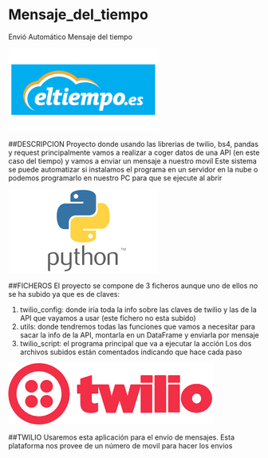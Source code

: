 # Mensaje_del_tiempo
Envió Automático Mensaje del tiempo

![tiempo|50](./tiempo.png)

##DESCRIPCION
Proyecto donde usando las librerias de twilio, bs4, pandas y request principalmente vamos a realizar a coger datos de una API (en este caso del tiempo) y vamos a enviar un mensaje a nuestro movil
Este sistema se puede automatizar si instalamos el programa en un servidor en la nube o podemos programarlo en nuestro PC para que se ejecute al abrir

![python|50](./python.png)

##FICHEROS
El proyecto se compone de 3 ficheros aunque uno de ellos no se ha subido ya que es de claves:
1. twilio_config: donde iría toda la info sobre las claves de twilio y las de la API que vayamos a usar (este fichero no esta subido)
2. utils: donde tendremos todas las funciones que vamos a necesitar para sacar la info de la API, montarla en un DataFrame y enviarla por mensaje
3. twilio_script: el programa principal que va a ejecutar la acción
Los dos archivos subidos están comentados indicando que hace cada paso


![twilio|20](./twilio.png)

##TWILIO
Usaremos esta aplicación para el envío de mensajes. Esta plataforma nos provee de un número de movil para hacer los envios

